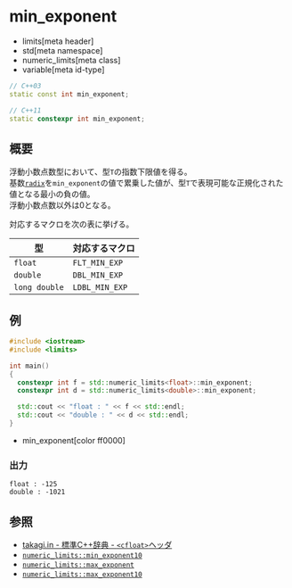 # min_exponent
* limits[meta header]
* std[meta namespace]
* numeric_limits[meta class]
* variable[meta id-type]

```cpp
// C++03
static const int min_exponent;

// C++11
static constexpr int min_exponent;
```

## 概要
浮動小数点数型において、型`T`の指数下限値を得る。  
基数[`radix`](radix.md)を`min_exponent`の値で累乗した値が、型`T`で表現可能な正規化された値となる最小の負の値。   
浮動小数点数以外は0となる。  

対応するマクロを次の表に挙げる。

| 型            | 対応するマクロ |
|---------------|----------------|
| `float`       | `FLT_MIN_EXP`  |
| `double`      | `DBL_MIN_EXP`  |
| `long double` | `LDBL_MIN_EXP` |


## 例
```cpp example
#include <iostream>
#include <limits>

int main()
{
  constexpr int f = std::numeric_limits<float>::min_exponent;
  constexpr int d = std::numeric_limits<double>::min_exponent;

  std::cout << "float : " << f << std::endl;
  std::cout << "double : " << d << std::endl;
}
```
* min_exponent[color ff0000]

### 出力
```
float : -125
double : -1021
```

## 参照
* [takagi.in - 標準C++辞典 - `<cfloat>`ヘッダ](http://takagi.in/modules/bwiki/index.php?%A1%E3cfloat%A1%E4%A5%D8%A5%C3%A5%C0)
* [`numeric_limits::min_exponent10`](min_exponent10.md)
* [`numeric_limits::max_exponent`](max_exponent.md)
* [`numeric_limits::max_exponent10`](max_exponent10.md)

